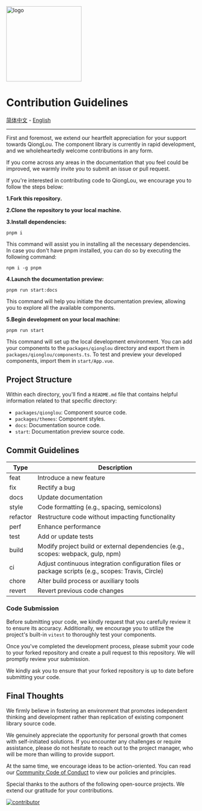 <img alt="logo" src="https://user-images.githubusercontent.com/57232813/235366685-49e62e7d-bbfa-4aff-85f7-48945e8ec8f4.png" width="200">

# Contribution Guidelines

[简体中文](https://github.com/Jiangxue-team/qionglou/wiki/%E8%B4%A1%E7%8C%AE%E6%8C%87%E5%8D%97) -
[English](https://github.com/Jiangxue-team/qionglou/wiki/Contribution-Guidelines)

---

First and foremost, we extend our heartfelt appreciation for your support towards QiongLou. The component library is currently in rapid development, and we wholeheartedly welcome contributions in any form.

If you come across any areas in the documentation that you feel could be improved, we warmly invite you to submit an issue or pull request.

If you're interested in contributing code to QiongLou, we encourage you to follow the steps below:

**1.Fork this repository.**

**2.Clone the repository to your local machine.**

**3.Install dependencies:**

```ssh
pnpm i
```

This command will assist you in installing all the necessary dependencies. In case you don't have pnpm installed, you can do so by executing the following command:

```ssh
npm i -g pnpm
```

**4.Launch the documentation preview:**

```ssh
pnpm run start:docs
```

This command will help you initiate the documentation preview, allowing you to explore all the available components.

**5.Begin development on your local machine:**

```ssh
pnpm run start
```

This command will set up the local development environment. You can add your components to the `packages/qionglou` directory and export them in `packages/qionglou/components.ts`. To test and preview your developed components, import them in `start/App.vue`.

## Project Structure

Within each directory, you'll find a `README.md` file that contains helpful information related to that specific directory:

- `packages/qionglou`: Component source code.
- `packages/themes`: Component styles.
- `docs`: Documentation source code.
- `start`: Documentation preview source code.

## Commit Guidelines

| Type     | Description                                                                                         |
| -------- | --------------------------------------------------------------------------------------------------- |
| feat     | Introduce a new feature                                                                             |
| fix      | Rectify a bug                                                                                       |
| docs     | Update documentation                                                                                |
| style    | Code formatting (e.g., spacing, semicolons)                                                         |
| refactor | Restructure code without impacting functionality                                                    |
| perf     | Enhance performance                                                                                 |
| test     | Add or update tests                                                                                 |
| build    | Modify project build or external dependencies (e.g., scopes: webpack, gulp, npm)                    |
| ci       | Adjust continuous integration configuration files or package scripts (e.g., scopes: Travis, Circle) |
| chore    | Alter build process or auxiliary tools                                                              |
| revert   | Revert previous code changes                                                                        |

### Code Submission

Before submitting your code, we kindly request that you carefully review it to ensure its accuracy. Additionally, we encourage you to utilize the project's built-in `vitest` to thoroughly test your components.

Once you've completed the development process, please submit your code to your forked repository and create a pull request to this repository. We will promptly review your submission.

We kindly ask you to ensure that your forked repository is up to date before submitting your code.

## Final Thoughts

We firmly believe in fostering an environment that promotes independent thinking and development rather than replication of existing component library source code.

We genuinely appreciate the opportunity for personal growth that comes with self-initiated solutions. If you encounter any challenges or require assistance, please do not hesitate to reach out to the project manager, who will be more than willing to provide support.

At the same time, we encourage ideas to be action-oriented. You can read our [Community Code of Conduct](https://github.com/Jiangxue-team/qionglou/blob/main/CODE_OF_CONDUCT.md) to view our policies and principles.

Special thanks to the authors of the following open-source projects. We extend our gratitude for your contributions.

<a href="https://github.com/Jiangxue-team/qionglou/graphs/contributors">
  <img alt="contributor" src="https://contrib.rocks/image?repo=Jiangxue-team/qionglou" />
</a>
